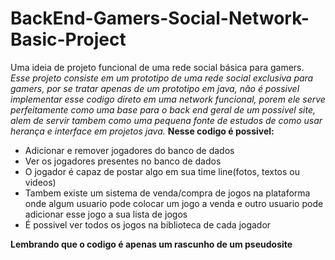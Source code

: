 # BackEnd-Gamers-Social-Network-Basic-Project
Uma ideia de projeto funcional de uma rede social básica para gamers.
_Esse projeto consiste em um prototipo de uma rede social exclusiva para gamers, por se tratar apenas de um prototipo em java, não é possivel implementar esse codigo direto em uma network funcional, porem ele serve perfeitamente como uma base para o back end geral de um possivel site, alem de servir tambem como uma pequena fonte de estudos de como usar herança e interface em projetos java._
**Nesse codigo é possivel:**
* Adicionar e remover jogadores do banco de dados
* Ver os jogadores presentes no banco de dados
* O jogador é capaz de postar algo em sua time line(fotos, textos ou videos)
* Tambem existe um sistema de venda/compra de jogos na plataforma onde algum usuario pode colocar um jogo a venda e outro usuario pode adicionar esse jogo a sua lista de jogos
* É possivel ver todos os jogos na biblioteca de cada jogador

**Lembrando que o codigo é apenas um rascunho de um pseudosite**
